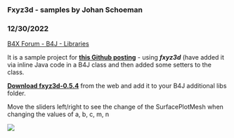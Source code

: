 ### Fxyz3d - samples by Johan Schoeman
### 12/30/2022
[B4X Forum - B4J - Libraries](https://www.b4x.com/android/forum/threads/145129/)

It is a sample project for [**this Github posting**](https://github.com/mhrimaz/RectangularMembraneFX) - using ***fxyz3d*** (have added it via inline Java code in a B4J class and then added some setters to the class.  
  
[**Download fxyz3d-0.5.4**](https://jar-download.com/artifacts/org.fxyz3d/fxyz3d/0.5.4/source-code) from the web and add it to your B4J additional libs folder.  
  
Move the sliders left/right to see the change of the SurfacePlotMesh when changing the values of a, b, c, m, n  
  
  
![](https://www.b4x.com/android/forum/attachments/137473)